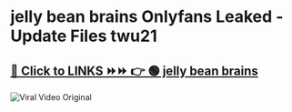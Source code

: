 
 # jelly bean brains Onlyfans Leaked - Update Files twu21

## <h2><a href="https://clipsfans.com/jelly_bean_brains&ref=git">🔗 Click to LINKS ⏩⏩ 👉 🟢 jelly bean brains </a></h2>

<a href="https://clipsfans.com/jelly_bean_brains&ref=git" rel="nofollow" data-target="animated-image.originalLink"><img src="https://i.ibb.co.com/xMMVF88/686577567.gif" alt="Viral Video Original" style="max-width: 100%; display: inline-block;" data-target="animated-image.originalImage"></a>


